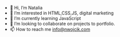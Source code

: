 - 👋 Hi, I’m Natalia
- 👀 I’m interested in HTML,CSS,JS, digital marketing
- 🌱 I’m currently learning JavaScript
- 💞️ I’m looking to collaborate on projects to portfolio. 
- 📫 How to reach me info@nwojcik.com
